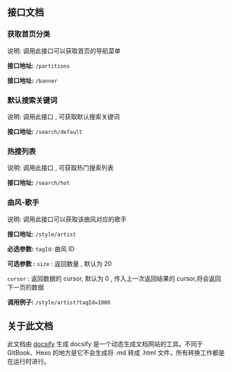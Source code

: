 ## 接口文档

### 获取首页分类

说明: 调用此接口可以获取首页的导航菜单

**接口地址:** `/partitions`

**接口地址:** `/banner`

### 默认搜索关键词

说明: 调用此接口 , 可获取默认搜索关键词

**接口地址:** `/search/default`

### 热搜列表

说明: 调用此接口 , 可获取热门搜索列表

**接口地址:** `/search/hot`

### 曲风-歌手

说明: 调用此接口可以获取该曲风对应的歌手

**接口地址:** `/style/artist`

**必选参数:** `tagId`: 曲风 ID

**可选参数 :** `size` : 返回数量 , 默认为 20

`cursor` : 返回数据的 cursor, 默认为 0 , 传入上一次返回结果的 cursor,将会返回下一页的数据

**调用例子:** `/style/artist?tagId=1000`


## 关于此文档

此文档由 [docsify](https://github.com/docsifyjs/docsify-cli/) 生成 docsify 是一个动态生成文档网站的工具。不同于 GitBook、Hexo 的地方是它不会生成将 .md 转成 .html 文件，所有转换工作都是在运行时进行。

